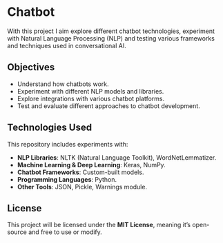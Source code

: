 # Chatbot
With this project I aim explore different chatbot technologies, experiment with Natural Language Processing (NLP) and testing various frameworks and techniques used in conversational AI.

## Objectives
- Understand how chatbots work.
- Experiment with different NLP models and libraries.
- Explore integrations with various chatbot platforms.
- Test and evaluate different approaches to chatbot development.

## Technologies Used
This repository includes experiments with:
- **NLP Libraries**: NLTK (Natural Language Toolkit), WordNetLemmatizer.
- **Machine Learning & Deep Learning**: Keras, NumPy.
- **Chatbot Frameworks**: Custom-built models.
- **Programming Languages**: Python.
- **Other Tools**: JSON, Pickle, Warnings module.

## License
This project will be licensed under the **MIT License**, meaning it’s open-source and free to use or modify.
